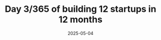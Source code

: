 ---
title: "Day 3/365 of building 12 startups in 12 months"
date: '2025-05-04'
description: 'Debugging, wasted time, and new ideas: a day of learning and frustration.'
--- 